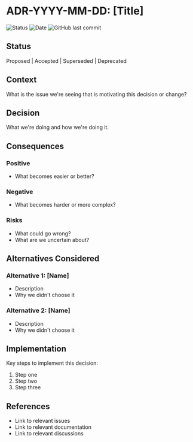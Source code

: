 # ADR-YYYY-MM-DD: [Title]

![Status](https://img.shields.io/badge/Status-Proposed-yellow)
![Date](https://img.shields.io/badge/Date-YYYY--MM--DD-lightgrey)
![GitHub last commit](https://img.shields.io/github/last-commit/basher83/Laniakea-Edge?path=docs%2FADR-TEMPLATE.md&display_timestamp=author&style=plastic&logo=github)

## Status

Proposed | Accepted | Superseded | Deprecated

## Context

What is the issue we're seeing that is motivating this decision or change?

## Decision

What we're doing and how we're doing it.

## Consequences

### Positive

- What becomes easier or better?

### Negative

- What becomes harder or more complex?

### Risks

- What could go wrong?
- What are we uncertain about?

## Alternatives Considered

### Alternative 1: [Name]

- Description
- Why we didn't choose it

### Alternative 2: [Name]

- Description
- Why we didn't choose it

## Implementation

Key steps to implement this decision:

1. Step one
1. Step two
1. Step three

## References

- Link to relevant issues
- Link to relevant documentation
- Link to relevant discussions
